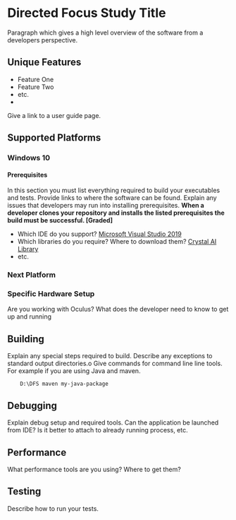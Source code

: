 # Directed Focus Study Title 
Paragraph which gives a high level overview of the software from a developers
perspective.
## Unique Features
 * Feature One
 * Feature Two
 * etc.
 * 
Give a link to a user guide page.
## Supported Platforms
### Windows 10
#### Prerequisites
In this section you must list everything required to build your executables
and tests. Provide links to where the software can be found.
Explain any issues that developers may run into installing prerequisites.
**When a developer clones your repository and installs the listed
prerequisites the build must be successful. [Graded]**
  * Which IDE do you support? [Microsoft Visual Studio 2019](https://visualstudio.microsoft.com/downloads/)
  * Which libraries do you require? Where to download them? [Crystal AI Library](https://github.com/igiagkiozis/CrystalAI)
  * etc.
### Next Platform

### Specific Hardware Setup
Are you working with Oculus? What does the developer need to know to get 
up and running

## Building
Explain any special steps required to build.
Describe any exceptions to standard output directories.o
Give commands for command line line tools. For example if you are using
Java and maven.
```
    D:\DFS maven my-java-package
```
## Debugging
Explain debug setup and required tools. Can the application be launched
from IDE? Is it better to attach to already running process, etc.
## Performance
What performance tools are you using? Where to get them?
## Testing
Describe how to run your tests.

